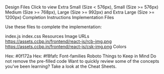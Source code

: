 Design Files
Click to view
Extra Small (Size < 576px), Small (Size >= 576px)
Medium (Size >= 768px), Large (Size >= 992px) and Extra Large (Size >= 1200px)
Completion Instructions
Implementation Files

Use these files to complete the implementation:

index.js
index.css
Resources
Image URLs
https://assets.ccbp.in/frontend/react-js/rcb-img.png
https://assets.ccbp.in/frontend/react-js/csk-img.png
Colors

Hex: #0f172a
Hex: #f8fafc
Font-families
Roboto
Things to Keep in Mind
Do not remove the pre-filled code
Want to quickly review some of the concepts you’ve been learning? Take a look at the Cheat Sheets.
